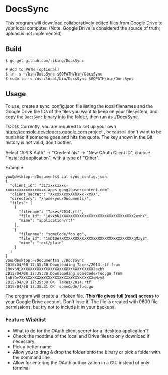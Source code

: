 # DocsSync

This program will download collaboratively edited files from Google Drive to your local computer. (Note: Google Drive is considered the source of truth; upload is not implemented)

## Build

    $ go get github.com/riking/DocsSync

    # Add to PATH (optional)
    $ ln -s ~/bin/DocsSync $GOPATH/bin/DocsSync
    $ sudo ln -s /usr/local/bin/DocsSync $GOPATH/bin/DocsSync

## Usage

To use, create a sync\_config.json file listing the local filenames and the Google Drive file IDs of the files you want to keep on your filesystem, and copy the `DocsSync` binary into the folder, then run as ./DocsSync.

TODO: Currently, you are required to set up your own https://console.developers.google.com project , because I don't want to be punished if someone goes and hits the quota. The key shown in the Git history is not valid, don't bother.

Select "API & Auth" -> "Credentials" -> "New OAuth Client ID", choose "Installed application", with a type of "Other".

Example:

```
you@desktop:~/Documents$ cat sync_config.json
{
  "client_id": "317xxxxxxxx-xxxxxxxxxxxxxxxxxx.apps.googleusercontent.com",
  "client_secret": "XxxxxXxxxXXXXxx-xxXX",
  "directory": "/home/you/Documents/",
  "files": [
    {
      "filename": "Taxes/2014.rtf",
      "file_id": "18vxbNiXXXXXXXXXXXXXXXXXXXXXXXXXXXXXXXX2exhY",
      "mime": "application/rtf"
    },
    {
      "filename": "someCode/foo.go",
      "file_id": "1mDtDe7XXXXXXXXXXXXXXXXXXXXXXXXXXXXXXXXqMzy8",
      "mime": "text/plain"
    }
  ]
}
you@desktop:~/Documents$ ./DocsSync
2015/04/08 17:35:30 Downloading Taxes/2014.rtf from 18vxbNiXXXXXXXXXXXXXXXXXXXXXXXXXXXXXXXX2exhY
2015/04/08 17:35:30 Downloading someCode/foo.go from 1mDtDe7XXXXXXXXXXXXXXXXXXXXXXXXXXXXXXXXqMzy8
2015/04/08 17:35:30 OK  Taxes/2014.rtf
2015/04/08 17:35:31 OK  someCode/foo.go
```

The program will create a .rftoken file. **This file gives full (read) access** to your Google Drive account. Don't lose it! The file is created with 0600 file permissions, but try not to include it in your backups.

### Feature Wishlist

 - What to do for the OAuth client secret for a 'desktop application'?
 - Check the modtime of the local and Drive files to only download if necessary
 - Pick a better name
 - Allow you to drag & drop the folder onto the binary or pick a folder with the command line
 - Allow for entering the OAuth authorization in a GUI instead of only terminal


